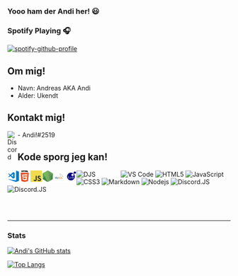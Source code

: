 ### Yooo ham der Andi her! :smiley:

### Spotify Playing 🎧

[![spotify-github-profile](https://spotify-github-profile.vercel.app/api/view?uid=abeandr1234&cover_image=true&theme=compact)](https://spotify.com)

## Om mig!
- Navn: Andreas AKA Andi
- Alder: Ukendt

## Kontakt mig!
<img align="left" alt="Discord" width="23px" src="https://blog.logomyway.com/wp-content/uploads/2020/12/discord-mascot.png"/>
- Andi!#2519


## Kode sporg jeg kan!

<img align="left" alt="Visual Studio Code" width="26px" src="https://raw.githubusercontent.com/github/explore/80688e429a7d4ef2fca1e82350fe8e3517d3494d/topics/visual-studio-code/visual-studio-code.png" />
<img align="left" alt="HTML5" width="26px" src="https://raw.githubusercontent.com/github/explore/80688e429a7d4ef2fca1e82350fe8e3517d3494d/topics/html/html.png" />
<img align="left" alt="JavaScript" width="26px" src="https://raw.githubusercontent.com/github/explore/80688e429a7d4ef2fca1e82350fe8e3517d3494d/topics/javascript/javascript.png" />
<img align="left" alt="Node.js" width="26px" src="https://raw.githubusercontent.com/github/explore/80688e429a7d4ef2fca1e82350fe8e3517d3494d/topics/nodejs/nodejs.png" />
<img align="left" alt="MySQL" width="26px" src="https://raw.githubusercontent.com/github/explore/80688e429a7d4ef2fca1e82350fe8e3517d3494d/topics/mysql/mysql.png" />
<img align="left" alt="lua" width="26px" src="https://raw.githubusercontent.com/github/explore/80688e429a7d4ef2fca1e82350fe8e3517d3494d/topics/lua/lua.png" />
<img align="left" alt="DJS" width="100px" src="https://i.imgur.com/StEGtEh.png" />


![VS Code](http://img.shields.io/badge/-VS%20Code-007ACC?style=for-the-badge&logo=appveyor=visual-studio-code&logoColor=ffffff)
![HTML5](https://img.shields.io/badge/-HTML5-%23E44D27?style=for-the-badge&logo=appveyor=html5&logoColor=ffffff)
![JavaScript](https://img.shields.io/badge/-JavaScript-%23F7DF1C?style=for-the-badge&logo=appveyor=javascript&logoColor=000000&labelColor=%23F7DF1C&color=%23FFCE5A)
![CSS3](https://img.shields.io/badge/-CSS3-%231572B6?style=for-the-badge&logo=appveyor=css3)
![Markdown](https://img.shields.io/badge/-Markdown-000000?style=for-the-badge&logo=appveyor=markdown)
![Nodejs](https://img.shields.io/badge/-Nodejs-339933?style=for-the-badge&logo=appveyor=Node.js&logoColor=ffffff)
![Discord.JS](https://img.shields.io/badge/-Markdown-000000?style=for-the-badge&logo=appveyor=markdown)
![Discord.JS](https://i.imgur.com/StEGtEh.png)


<br />
<br />

---

### Stats

[![Andi's GitHub stats](https://github-readme-stats.vercel.app/api?username=Andi6969)](https://github.com) 

[![Top Langs](https://github-readme-stats.vercel.app/api/top-langs/?username=Andi6969&layout=compact)](https://github.com/)